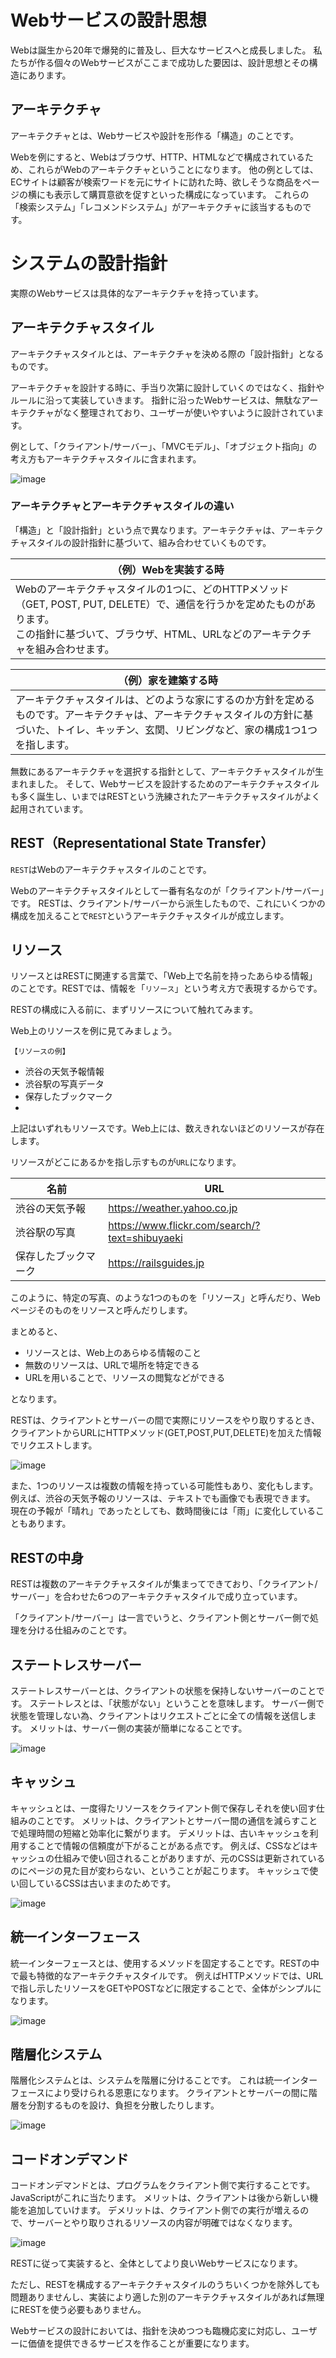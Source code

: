 # Webサービスの設計思想

Webは誕生から20年で爆発的に普及し、巨大なサービスへと成長しました。
私たちが作る個々のWebサービスがここまで成功した要因は、設計思想とその構造にあります。

## アーキテクチャ

アーキテクチャとは、Webサービスや設計を形作る「構造」のことです。

Webを例にすると、Webはブラウザ、HTTP、HTMLなどで構成されているため、これらがWebのアーキテクチャということになります。
他の例としては、ECサイトは顧客が検索ワードを元にサイトに訪れた時、欲しそうな商品をページの横にも表示して購買意欲を促すといった構成になっています。
これらの「検索システム」「レコメンドシステム」がアーキテクチャに該当するものです。  
  
  
# システムの設計指針

実際のWebサービスは具体的なアーキテクチャを持っています。

## アーキテクチャスタイル

アーキテクチャスタイルとは、アーキテクチャを決める際の「設計指針」となるものです。

アーキテクチャを設計する時に、手当り次第に設計していくのではなく、指針やルールに沿って実装していきます。
指針に沿ったWebサービスは、無駄なアーキテクチャがなく整理されており、ユーザーが使いやすいように設計されています。

例として、「クライアント/サーバー」、「MVCモデル」、「オブジェクト指向」の考え方もアーキテクチャスタイルに含まれます。

![image](https://github.com/koharayuki/til/assets/132040884/67011cdd-ee8e-4fed-a173-d4bbeafb3b45)

### アーキテクチャとアーキテクチャスタイルの違い

「構造」と「設計指針」という点で異なります。アーキテクチャは、アーキテクチャスタイルの設計指針に基づいて、組み合わせていくものです。

| （例）Webを実装する時                                             |
| ------------------------------------------------------------ |
| Webのアーキテクチャスタイルの1つに、どのHTTPメソッド（GET, POST, PUT, DELETE）で、通信を行うかを定めたものがあります。<br>この指針に基づいて、ブラウザ、HTML、URLなどのアーキテクチャを組み合わせます。     |

| （例）家を建築する時                                             |
| ------------------------------------------------------------ |
| アーキテクチャスタイルは、どのような家にするのか方針を定めるものです。アーキテクチャは、アーキテクチャスタイルの方針に基づいた、トイレ、キッチン、玄関、リビングなど、家の構成1つ1つを指します。|

無数にあるアーキテクチャを選択する指針として、アーキテクチャスタイルが生まれました。
そして、Webサービスを設計するためのアーキテクチャスタイルも多く誕生し、いまではRESTという洗練されたアーキテクチャスタイルがよく起用されています。

## REST（Representational State Transfer）

`REST`はWebのアーキテクチャスタイルのことです。

Webのアーキテクチャスタイルとして一番有名なのが「クライアント/サーバー」です。
RESTは、クライアント/サーバーから派生したもので、これにいくつかの構成を加えることで`REST`というアーキテクチャスタイルが成立します。

## リソース

リソースとはRESTに関連する言葉で、「Web上で名前を持ったあらゆる情報」のことです。RESTでは、情報を「`リソース`」という考え方で表現するからです。

RESTの構成に入る前に、まずリソースについて触れてみます。

Web上のリソースを例に見てみましょう。

`【リソースの例】`

- 渋谷の天気予報情報
- 渋谷駅の写真データ
- 保存したブックマーク
- 
上記はいずれもリソースです。Web上には、数えきれないほどのリソースが存在します。

リソースがどこにあるかを指し示すものが`URL`になります。

| 名前               | URL                                                     |
| ------------------ | ------------------------------------------------------ |
| 渋谷の天気予報	     | https://weather.yahoo.co.jp                            |
| 渋谷駅の写真		     | https://www.flickr.com/search/?text=shibuyaeki         |
| 保存したブックマーク		 | https://railsguides.jp                                 |

このように、特定の写真、のような1つのものを「リソース」と呼んだり、Webページそのものをリソースと呼んだりします。

まとめると、

- リソースとは、Web上のあらゆる情報のこと
- 無数のリソースは、URLで場所を特定できる
- URLを用いることで、リソースの閲覧などができる

となります。

RESTは、クライアントとサーバーの間で実際にリソースをやり取りするとき、クライアントからURLにHTTPメソッド(GET,POST,PUT,DELETE)を加えた情報でリクエストします。

![image](https://github.com/koharayuki/til/assets/132040884/fa621955-1cfe-4e8e-9171-d59187ecc693)

また、1つのリソースは複数の情報を持っている可能性もあり、変化もします。
例えば、渋谷の天気予報のリソースは、テキストでも画像でも表現できます。
現在の予報が「晴れ」であったとしても、数時間後には「雨」に変化していることもあります。

## RESTの中身

RESTは複数のアーキテクチャスタイルが集まってできており、「クライアント/サーバー」を合わせた6つのアーキテクチャスタイルで成り立っています。

「クライアント/サーバー」は一言でいうと、クライアント側とサーバー側で処理を分ける仕組みのことです。

## ステートレスサーバー

ステートレスサーバーとは、クライアントの状態を保持しないサーバーのことです。
ステートレスとは、「状態がない」ということを意味します。
サーバー側で状態を管理しない為、クライアントはリクエストごとに全ての情報を送信します。
メリットは、サーバー側の実装が簡単になることです。

![image](https://github.com/koharayuki/til/assets/132040884/db2d8ffe-8b1c-487f-a78a-fd2d4064a2ba)

## キャッシュ

キャッシュとは、一度得たリソースをクライアント側で保存しそれを使い回す仕組みのことです。
メリットは、クライアントとサーバー間の通信を減らすことで処理時間の短縮と効率化に繋がります。
デメリットは、古いキャッシュを利用することで情報の信頼度が下がることがある点です。
例えば、CSSなどはキャッシュの仕組みで使い回されることがありますが、元のCSSは更新されているのにページの見た目が変わらない、ということが起こります。
キャッシュで使い回しているCSSは古いままのためです。

![image](https://github.com/koharayuki/til/assets/132040884/843be34d-4a1a-49ad-b6d1-e872bebe9d0b)

## 統一インターフェース

統一インターフェースとは、使用するメソッドを固定することです。RESTの中で最も特徴的なアーキテクチャスタイルです。
例えばHTTPメソッドでは、URLで指し示したリソースをGETやPOSTなどに限定することで、全体がシンプルになります。

![image](https://github.com/koharayuki/til/assets/132040884/2aba786f-17c2-412f-803c-78b27b66861d)

## 階層化システム

階層化システムとは、システムを階層に分けることです。
これは統一インターフェースにより受けられる恩恵になります。
クライアントとサーバーの間に階層を分割するものを設け、負担を分散したりします。

![image](https://github.com/koharayuki/til/assets/132040884/a21342fc-4d34-42b6-9ea9-2f6d524f6098)

## コードオンデマンド

コードオンデマンドとは、プログラムをクライアント側で実行することです。JavaScriptがこれに当たります。
メリットは、クライアントは後から新しい機能を追加していけます。
デメリットは、クライアント側での実行が増えるので、サーバーとやり取りされるリソースの内容が明確ではなくなります。

![image](https://github.com/koharayuki/til/assets/132040884/1e003ca9-6f3d-4433-8bc0-5d7fb9649fa2)

RESTに従って実装すると、全体としてより良いWebサービスになります。

ただし、RESTを構成するアーキテクチャスタイルのうちいくつかを除外しても問題ありませんし、実装により適した別のアーキテクチャスタイルがあれば無理にRESTを使う必要もありません。

Webサービスの設計においては、指針を決めつつも臨機応変に対応し、ユーザーに価値を提供できるサービスを作ることが重要になります。

